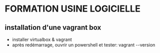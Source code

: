 # FORMATION USINE LOGICIELLE

## installation d'une vagrant box

* installer virtualbox & vagrant
* après redémarrage, ouvrir un powershell et tester: vagrant --version 